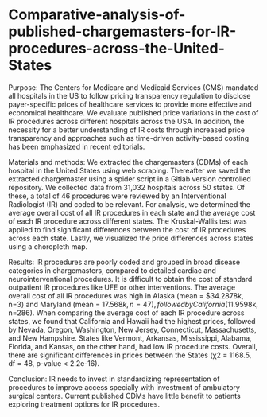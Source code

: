 # Comparative-analysis-of-published-chargemasters-for-IR-procedures-across-the-United-States
Purpose: The Centers for Medicare and Medicaid Services (CMS) mandated all hospitals in the US to follow pricing transparency regulation to disclose payer-specific prices of healthcare services to provide more effective and economical healthcare.  We evaluate published price variations in the cost of IR procedures across different hospitals across the USA. In addition, the necessity for a better understanding of IR costs through increased price transparency and approaches such as time-driven activity-based costing has been emphasized in recent editorials. 

Materials and methods: We extracted the chargemasters (CDMs) of each hospital in the United States using web scraping. Thereafter we saved the extracted chargemaster using a spider script in a Gitlab version controlled repository. We collected data from 31,032 hospitals across 50 states. Of these, a total of 46 procedures were reviewed by an Interventional Radiologist (IR) and coded to be relevant. For analysis, we determined the average overall cost of all IR procedures in each state and the average cost of each IR procedure across different states. The Kruskal-Wallis test was applied to find significant differences between the cost of IR procedures across each state. Lastly, we visualized the price differences across states using a choropleth map.

Results: IR procedures are poorly coded and grouped in broad disease categories in chargemasters, compared to detailed cardiac and neurointerventional procedures. It is difficult to obtain the cost of standard outpatient IR procedures like UFE or other interventions. The average overall cost of all IR procedures was high in Alaska (mean = $34.2878k, n=3) and Maryland (mean = $17.568k, n=47), followed by California ($11.9598k, n=286). When comparing the average cost of each IR procedure across states, we found that California and Hawaii had the highest prices, followed by Nevada, Oregon, Washington, New Jersey, Connecticut, Massachusetts, and New Hampshire. States like Vermont, Arkansas, Mississippi, Alabama, Florida, and Kansas, on the other hand, had low IR procedure costs. Overall, there are significant differences in prices between the States (χ2 = 1168.5, df = 48, p-value < 2.2e-16). 

Conclusion: IR needs to invest in standardizing representation of procedures to improve access specially with investment of ambulatory surgical centers. Current published CDMs have little benefit to patients exploring treatment options for IR procedures.
